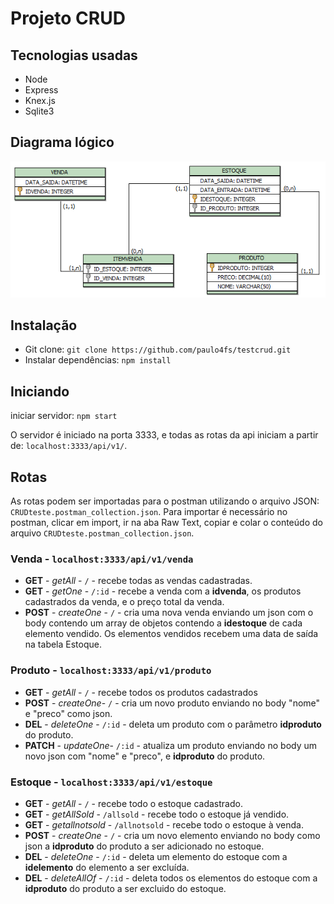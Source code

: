 # Projeto CRUD

## Tecnologias usadas

- Node
- Express
- Knex.js
- Sqlite3

## Diagrama lógico

![Diagrama](./diagramalogico.PNG?raw=true 'diagrama')

## Instalação

- Git clone:
  `git clone https://github.com/paulo4fs/testcrud.git`
- Instalar dependências:
  `npm install`

## Iniciando

iniciar servidor:
`npm start`

O servidor é iniciado na porta 3333, e todas as rotas da api iniciam a partir de: `localhost:3333/api/v1/`.

## Rotas

As rotas podem ser importadas para o postman utilizando o arquivo JSON: `CRUDteste.postman_collection.json`.
Para importar é necessário no postman, clicar em import, ir na aba Raw Text, copiar e colar o conteúdo do arquivo `CRUDteste.postman_collection.json`.

### Venda - `localhost:3333/api/v1/venda`

- **GET** - _getAll_ - `/` - recebe todas as vendas cadastradas.
- **GET** - _getOne_ - `/:id` - recebe a venda com a **idvenda**, os produtos cadastrados da venda, e o preço total da venda.
- **POST** - _createOne_ - `/` - cria uma nova venda enviando um json com o body contendo um array de objetos contendo a **idestoque** de cada elemento vendido. Os elementos vendidos recebem uma data de saída na tabela Estoque.

### Produto - `localhost:3333/api/v1/produto`

- **GET** - _getAll_ - `/` - recebe todos os produtos cadastrados
- **POST** - _createOne_- `/` - cria um novo produto enviando no body "nome" e "preco" como json.
- **DEL** - _deleteOne_ - `/:id` - deleta um produto com o parâmetro **idproduto** do produto.
- **PATCH** - _updateOne_- `/:id` - atualiza um produto enviando no body um novo json com "nome" e "preco", e **idproduto** do produto.

### Estoque - `localhost:3333/api/v1/estoque`

- **GET** - _getAll_ - `/` - recebe todo o estoque cadastrado.
- **GET** - _getAllSold_ - `/allsold` - recebe todo o estoque já vendido.
- **GET** - _getallnotsold_ - `/allnotsold` - recebe todo o estoque à venda.
- **POST** - _createOne_ - `/` - cria um novo elemento enviando no body como json a **idproduto** do produto a ser adicionado no estoque.
- **DEL** - _deleteOne_ - `/:id` - deleta um elemento do estoque com a **idelemento** do elemento a ser excluída.
- **DEL** - _deleteAllOf_ - `/:id` - deleta todos os elementos do estoque com a **idproduto** do produto a ser excluido do estoque.